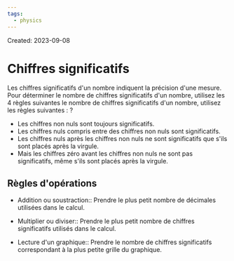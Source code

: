 ```yaml
---
tags:
  - physics
---
```

Created: 2023-09-08

# Chiffres significatifs
Les chiffres significatifs d'un nombre indiquent la précision d'une mesure. Pour déterminer le nombre de chiffres significatifs d'un nombre, utilisez les 4 règles suivantes
le nombre de chiffres significatifs d'un nombre, utilisez les règles suivantes :
?
- Les chiffres non nuls sont toujours significatifs.
- Les chiffres nuls compris entre des chiffres non nuls sont significatifs.
- Les chiffres nuls après les chiffres non nuls ne sont significatifs que s'ils sont placés après la virgule.
- Mais les chiffres zéro avant les chiffres non nuls ne sont pas significatifs, même s'ils sont placés après la virgule.
<!--SR:!2023-10-19,25,250-->

## Règles d'opérations
- Addition ou soustraction:: Prendre le plus petit nombre de décimales utilisées dans le calcul.
<!--SR:!2023-10-14,22,250-->
- Multiplier ou diviser:: Prendre le plus petit nombre de chiffres significatifs utilisés dans le calcul.
<!--SR:!2023-10-17,19,210-->
- Lecture d'un graphique:: Prendre le nombre de chiffres significatifs correspondant à la plus petite grille du graphique.
<!--SR:!2023-11-11,37,230-->